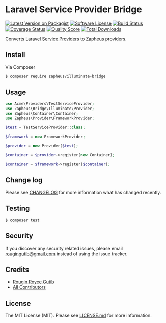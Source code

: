 # Laravel Service Provider Bridge

[![Latest Version on Packagist][ico-version]][link-packagist]
[![Software License][ico-license]](LICENSE.md)
[![Build Status][ico-travis]][link-travis]
[![Coverage Status][ico-scrutinizer]][link-scrutinizer]
[![Quality Score][ico-code-quality]][link-code-quality]
[![Total Downloads][ico-downloads]][link-downloads]

Converts [Laravel Service Providers](https://laravel.com/docs/5.5/providers) to [Zapheus](https://github.com/zapheus/zapheus) providers.

## Install

Via Composer

``` bash
$ composer require zapheus/illuminate-bridge
```

## Usage

``` php
use Acme\Providers\TestServiceProvider;
use Zapheus\Bridge\Illuminate\Provider;
use Zapheus\Container\Container;
use Zapheus\Provider\FrameworkProvider;

$test = TestServiceProvider::class;

$framework = new FrameworkProvider;

$provider = new Provider($test);

$container = $provider->register(new Container);

$container = $framework->register($container);
```

## Change log

Please see [CHANGELOG](CHANGELOG.md) for more information what has changed recently.

## Testing

``` bash
$ composer test
```

## Security

If you discover any security related issues, please email rougingutib@gmail.com instead of using the issue tracker.

## Credits

- [Rougin Royce Gutib][link-author]
- [All Contributors][link-contributors]

## License

The MIT License (MIT). Please see [LICENSE.md](LICENSE.md) for more information.

[ico-version]: https://img.shields.io/packagist/v/zapheus/illuminate-bridge.svg?style=flat-square
[ico-license]: https://img.shields.io/badge/license-MIT-brightgreen.svg?style=flat-square
[ico-travis]: https://img.shields.io/travis/zapheus/illuminate-bridge/master.svg?style=flat-square
[ico-scrutinizer]: https://img.shields.io/scrutinizer/coverage/g/zapheus/illuminate-bridge.svg?style=flat-square
[ico-code-quality]: https://img.shields.io/scrutinizer/g/zapheus/illuminate-bridge.svg?style=flat-square
[ico-downloads]: https://img.shields.io/packagist/dt/zapheus/illuminate-bridge.svg?style=flat-square

[link-packagist]: https://packagist.org/packages/zapheus/illuminate-bridge
[link-travis]: https://travis-ci.org/zapheus/illuminate-bridge
[link-scrutinizer]: https://scrutinizer-ci.com/g/zapheus/illuminate-bridge/code-structure
[link-code-quality]: https://scrutinizer-ci.com/g/zapheus/illuminate-bridge
[link-downloads]: https://packagist.org/packages/zapheus/illuminate-bridge
[link-author]: https://github.com/rougin
[link-contributors]: ../../contributors